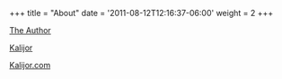 +++
title = "About"
date = '2011-08-12T12:16:37-06:00'
weight = 2
+++

[The Author](/about/author/)

[Kalijor](/about/kalijor/)

[Kalijor.com](/about/kalijor-com/)
